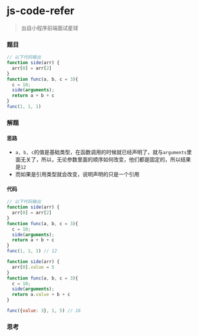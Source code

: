 # js-code-refer

> 出自小程序前端面试星球

### 题目

```javascript
// 以下代码输出
function side(arr) {
  arr[0] = arr[2]
}
function func(a, b, c = 3){
  c = 10;
  side(arguments);
  return a + b + c
}
func(1, 1, 1)
```



### 解题

#### 思路

* `a, b, c`的值是基础类型，在函数调用的时候就已经声明了，就与`arguments`里面无关了，所以，无论参数里面的顺序如何改变，他们都是固定的，所以结果是`12`
* 而如果是引用类型就会改变，说明声明的只是一个引用

#### 代码

```javascript
// 以下代码输出
function side(arr) {
  arr[0] = arr[2]
}
function func(a, b, c = 3){
  c = 10;
  side(arguments);
  return a + b + c
}
func(1, 1, 1) // 12

function side(arr) {
  arr[0].value = 5
}
function func(a, b, c = 3){
  c = 10;
  side(arguments);
  return a.value + b + c
}

func({value: 3}, 1, 5) // 16
```



### 思考

